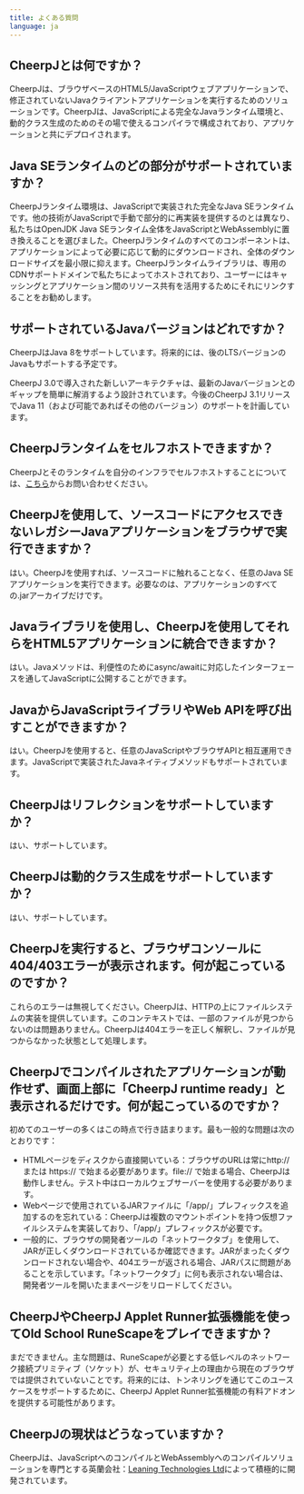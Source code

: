 ```yaml
---
title: よくある質問
language: ja
---
```


## CheerpJとは何ですか？

CheerpJは、ブラウザベースのHTML5/JavaScriptウェブアプリケーションで、修正されていないJavaクライアントアプリケーションを実行するためのソリューションです。CheerpJは、JavaScriptによる完全なJavaランタイム環境と、動的クラス生成のためのその場で使えるコンパイラで構成されており、アプリケーションと共にデプロイされます。

## Java SEランタイムのどの部分がサポートされていますか？

CheerpJランタイム環境は、JavaScriptで実装された完全なJava SEランタイムです。他の技術がJavaScriptで手動で部分的に再実装を提供するのとは異なり、私たちはOpenJDK Java SEランタイム全体をJavaScriptとWebAssemblyに置き換えることを選びました。CheerpJランタイムのすべてのコンポーネントは、アプリケーションによって必要に応じて動的にダウンロードされ、全体のダウンロードサイズを最小限に抑えます。CheerpJランタイムライブラリは、専用のCDNサポートドメインで私たちによってホストされており、ユーザーにはキャッシングとアプリケーション間のリソース共有を活用するためにそれにリンクすることをお勧めします。

## サポートされているJavaバージョンはどれですか？

CheerpJはJava 8をサポートしています。将来的には、後のLTSバージョンのJavaもサポートする予定です。

CheerpJ 3.0で導入された新しいアーキテクチャは、最新のJavaバージョンとのギャップを簡単に解消するよう設計されています。今後のCheerpJ 3.1リリースでJava 11（および可能であればその他のバージョン）のサポートを計画しています。

## CheerpJランタイムをセルフホストできますか？

CheerpJとそのランタイムを自分のインフラでセルフホストすることについては、[こちら](https://cheerpj.com/contact/)からお問い合わせください。

## CheerpJを使用して、ソースコードにアクセスできないレガシーJavaアプリケーションをブラウザで実行できますか？

はい。CheerpJを使用すれば、ソースコードに触れることなく、任意のJava SEアプリケーションを実行できます。必要なのは、アプリケーションのすべての.jarアーカイブだけです。

## Javaライブラリを使用し、CheerpJを使用してそれらをHTML5アプリケーションに統合できますか？

はい。Javaメソッドは、利便性のためにasync/awaitに対応したインターフェースを通してJavaScriptに公開することができます。

## JavaからJavaScriptライブラリやWeb APIを呼び出すことができますか？

はい。CheerpJを使用すると、任意のJavaScriptやブラウザAPIと相互運用できます。JavaScriptで実装されたJavaネイティブメソッドもサポートされています。

## CheerpJはリフレクションをサポートしていますか？

はい、サポートしています。

## CheerpJは動的クラス生成をサポートしていますか？

はい、サポートしています。

## CheerpJを実行すると、ブラウザコンソールに404/403エラーが表示されます。何が起こっているのですか？

これらのエラーは無視してください。CheerpJは、HTTPの上にファイルシステムの実装を提供しています。このコンテキストでは、一部のファイルが見つからないのは問題ありません。CheerpJは404エラーを正しく解釈し、ファイルが見つからなかった状態として処理します。

## CheerpJでコンパイルされたアプリケーションが動作せず、画面上部に「CheerpJ runtime ready」と表示されるだけです。何が起こっているのですか？

初めてのユーザーの多くはこの時点で行き詰まります。最も一般的な問題は次のとおりです：

- HTMLページをディスクから直接開いている：ブラウザのURLは常にhttp:// または https:// で始まる必要があります。file:// で始まる場合、CheerpJは動作しません。テスト中はローカルウェブサーバーを使用する必要があります。
- Webページで使用されているJARファイルに「/app/」プレフィックスを追加するのを忘れている：CheerpJは複数のマウントポイントを持つ仮想ファイルシステムを実装しており、「/app/」プレフィックスが必要です。
- 一般的に、ブラウザの開発者ツールの「ネットワークタブ」を使用して、JARが正しくダウンロードされているか確認できます。JARがまったくダウンロードされない場合や、404エラーが返される場合、JARパスに問題があることを示しています。「ネットワークタブ」に何も表示されない場合は、開発者ツールを開いたままページをリロードしてください。

## CheerpJやCheerpJ Applet Runner拡張機能を使ってOld School RuneScapeをプレイできますか？

まだできません。主な問題は、RuneScapeが必要とする低レベルのネットワーク接続プリミティブ（ソケット）が、セキュリティ上の理由から現在のブラウザでは提供されていないことです。将来的には、トンネリングを通じてこのユースケースをサポートするために、CheerpJ Applet Runner拡張機能の有料アドオンを提供する可能性があります。

## CheerpJの現状はどうなっていますか？

CheerpJは、JavaScriptへのコンパイルとWebAssemblyへのコンパイルソリューションを専門とする英蘭会社：[Leaning Technologies Ltd](https://leaningtech.com)によって積極的に開発されています。

